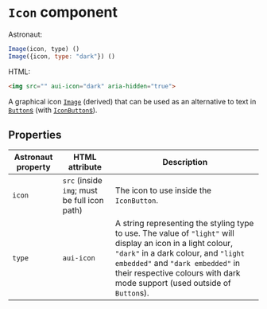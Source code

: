 # `Icon` component
Astronaut:
```javascript
Image(icon, type) ()
Image({icon, type: "dark"}) ()
```

HTML:
```html
<img src="" aui-icon="dark" aria-hidden="true">
```

A graphical icon [`Image`](image.md) (derived) that can be used as an alternative to text in [`Button`s](button.md) (with [`IconButton`s](iconbutton.md)).

## Properties
| Astronaut property | HTML attribute | Description |
|---|---|---|
| `icon` | `src` (inside `img`; must be full icon path) | The icon to use inside the `IconButton`. |
| `type` | `aui-icon` | A string representing the styling type to use. The value of `"light"` will display an icon in a light colour, `"dark"` in a dark colour, and `"light embedded"` and `"dark embedded"` in their respective colours with dark mode support (used outside of `Button`s). |